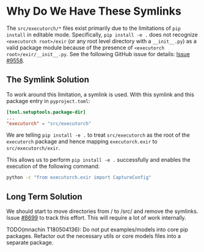 # Why Do We Have These Symlinks

The `src/executorch/*` files exist primarily due to the limitations of `pip install` in editable mode. Specifically, `pip install -e .` does not recognize `<executorch root>/exir` (or any root level directory with a `__init__.py`) as a valid package module because of the presence of `<executorch root>/exir/__init__.py`. See the following GitHub issue for details: [Issue #9558](https://github.com/pytorch/executorch/issues/9558).

## The Symlink Solution

To work around this limitation, a symlink is used. With this symlink and this package entry in `pyproject.toml`:

```toml
[tool.setuptools.package-dir]
...
"executorch" = "src/executorch"
```
We are telling `pip install -e .` to treat `src/executorch` as the root of the `executorch` package and hence mapping `executorch.exir` to `src/executorch/exir`.

This allows us to perform `pip install -e .` successfully and enables the execution of the following command:

```bash
python -c "from executorch.exir import CaptureConfig"
```

## Long Term Solution

We should start to move directories from <executorch root>/ to <executorch root>/src/ and remove the symlinks. Issue [#8699](https://github.com/pytorch/executorch/issues/8699) to track this effort. This will require a lot of work internally.

TODO(mnachin T180504136): Do not put examples/models into core pip packages. Refactor out the necessary utils or core models files into a separate package.
